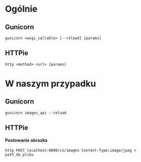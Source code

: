 # Ogólnie

## Gunicorn

```
gunicorn <wsgi_callable> [--reload] [params]

```

## HTTPie

```
http <method> <url> [params]
```

# W naszym przypadku

## Gunicorn
```
gunicorn images_api --reload
```

## HTTPie


#### Postowanie obrazka
```
http POST localhost:8000/v1/images Content-Type:image/jpeg < path_do_pliku
```
